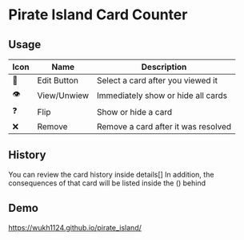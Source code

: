 # Pirate Island Card Counter

## Usage

| Icon | Name | Description |
| ---- | ---- | ----------- |
| 📝 | Edit Button | Select a card after you viewed it |
| 👁 | View/Unwiew | Immediately show or hide all cards |
| ❓ | Flip | Show or hide a card |
| ❌ | Remove | Remove a card after it was resolved |

## History

You can review the card history inside details[]
In addition, the consequences of that card will be listed inside the () behind

## Demo
https://wukh1124.github.io/pirate_island/
